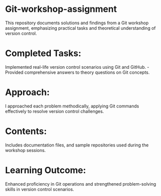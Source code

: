# Git-workshop-assignment
This repository documents solutions and findings from a Git workshop assignment, emphasizing practical tasks and theoretical understanding of version control. 

# Completed Tasks: 
Implemented real-life version control scenarios using Git and GitHub. - Provided comprehensive answers to theory questions on Git concepts.

# Approach:
I approached each problem methodically, applying Git commands effectively to resolve version control challenges.

# Contents:
Includes documentation files, and sample repositories used during the workshop sessions.

# Learning Outcome:
Enhanced proficiency in Git operations and strengthened problem-solving skills in version control scenarios.

